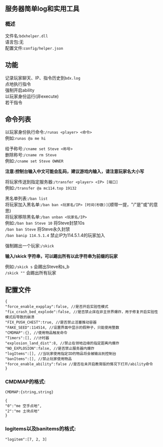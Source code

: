 ## 服务器简单log和实用工具
### 概述
文件名:`bdxhelper.dll`  
语言包:无  
配置文件:`config/helper.json`

## 功能
记录玩家聊天、IP、指令历史到`bdx.log`  
点地执行指令  
强制开启ability  
以玩家身份运行(非execute)  
若干指令  

## 命令列表
以玩家身份执行命令:`/runas <player> <命令>`  
例如:`runas @a me hi`  
 
给予称号:`/cname set Steve <称号>`  
删除称号:`/cname rm Steve`   
例如:`/cname set Steve OWNER`

**注意:控制台输入中文可能会乱码，建议游戏内输入，请注意玩家名大小写**

将玩家传送到指定服务器:`/transfer <player> <IP> [端口]`  
例如:`/transfer @a mc114.top 19132`

黑名单列表:`/ban list`  
将玩家加入黑名单:`/ban ban <玩家名/IP> [时间(秒数)]`(顺带一提，"/"是"或"的意思)  
将玩家移除黑名单:`/ban unban <玩家名/IP>`  
例如:`/ban ban Steve 10` 将Steve封禁10s  
`/ban ban Steve` 将Steve永久封禁  
`/ban banip 114.5.1.4` 禁止IP为114.5.1.4的玩家加入  

强制踢出一个玩家:`/skick`  

**输入/skick 字符串，可以踢出所有以此字符串为前缀的玩家**  

例如:`/skick s` 会踢出Steve和s_b  
`/skick ""` 会踢出所有玩家  

## 配置文件
```
{
"force_enable_expplay":false, //是否开启实验性模式
"fix_crash_bed_explode":false, //是否禁止床在非主世界爆炸，用于修复开启实验性模式后导致的崩溃
"FIX_PUSH_CHEST":true, //是否禁止活塞推动容器
"FAKE_SEED":114514, //设置界面中显示的假种子，只能使用整数
"CMDMAP":{}, //使用物品触发命令
"Timers":[], //计时器
"explosion_land_dist":8, //禁止在领地边缘的指定距离内爆炸
"NO_EXPLOSION":false, //是否禁止服务器内爆炸
"logItems":[], //当玩家使用指定ID的物品将会被输出到控制台
"banItems":[], //禁止玩家使用物品
"force_enable_ability":false //是否在未开启教育版的情况下打开/ability命令
}
```
### CMDMAP的格式:  
`CMDMAP:{string,string}`  
```
{
"0":"me 空手点地",
"2":"me 土块点地"
}
```
### logitems以及banitems的格式:
```
"logitem":[7, 2, 3]
```